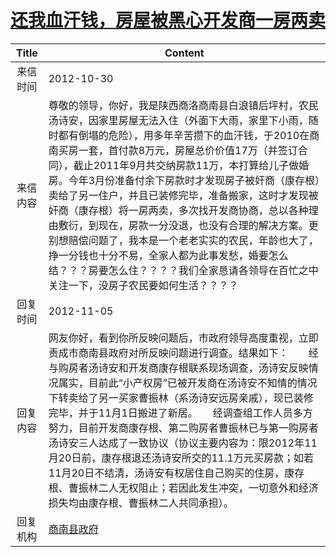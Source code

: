 # <a href="http://www.shangluo.gov.cn/zmhd/ldxxxx.jsp?urltype=leadermail.LeaderMailContentUrl&wbtreeid=1112&leadermailid=1455">还我血汗钱，房屋被黑心开发商一房两卖</a>
|Title|Content|
|:---:|---|
|来信时间|2012-10-30|
|来信内容|尊敬的领导，你好，我是陕西商洛商南县白浪镇后坪村，农民汤诗安，因家里房屋无法入住（外面下大雨，家里下小雨，随时都有倒塌的危险），用多年辛苦攒下的血汗钱，于2010在商南买房一套，首付款8万元，房屋总价价值17万（并签订合同），截止2011年9月共交纳房款11万，本打算给儿子做婚房。今年3月份准备付余下房款时才发现房子被奸商（康存根）卖给了另一住户，并且已装修完毕，准备搬家，这时才发现被奸商（康存根）将一房两卖，多次找开发商协商，总以各种理由敷衍，到现在，房款一分没退，也没有合理的解决方案。更别想赔偿问题了，我本是一个老老实实的农民，年龄也大了，挣一分钱也十分不易，全家人都为此事发愁，婚要怎么结？？？房要怎么住？？？？我们全家恳请各领导在百忙之中关注一下，没房子农民要如何生活？？？？|
|回复时间|2012-11-05|
|回复内容|网友你好，看到你所反映问题后，市政府领导高度重视，立即责成市商南县政府对所反映问题进行调查。结果如下：　　经与购房者汤诗安和开发商康存根联系现场调查，汤诗安反映情况属实，目前此“小产权房”已被开发商在汤诗安不知情的情况下转卖给了另一买家曹振林（系汤诗安远房亲戚），现已装修完毕，并于11月1日搬进了新居。　　经调查组工作人员多方努力，目前开发商康存根、第二购房者曹振林已与第一购房者汤诗安三人达成了一致协议（协议主要内容为：限2012年11月20日前，康存根退还汤诗安所交的11.1万元买房款；如若11月20日不结清，汤诗安有权居住自己购买的住房，康存根、曹振林二人无权阻止；若因此发生冲突，一切意外和经济损失均由康存根、曹振林二人共同承担）。|
|回复机构|<a href="../../categories/agencies/商南县政府.md">商南县政府</a>|
